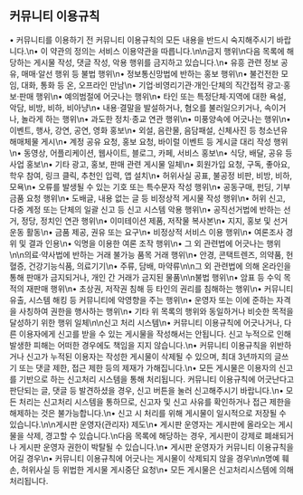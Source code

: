 ## 커뮤니티 이용규칙

• 커뮤니티를 이용하기 전 커뮤니티 이용규칙의 모든 내용을 반드시 숙지해주시기 바랍니다.\n• 이 약관의 정의는 서비스 이용약관을 따릅니다.\n\n금지 행위\n다음 목록에 해당하는 게시물 작성, 댓글 작성, 악용 행위를 금지하고 있습니다.\n• 유흥 관련 정보 공유, 매매·알선 행위 등 불법 행위\n• 정보통신망법에 반하는 홍보 행위\n• 불건전한 모임, 대화, 통화 등 온, 오프라인 만남\n• 기업·비영리기관·개인·단체의 직간접적 광고·홍보·판매 행위\n• 예의범절에 어긋나는 행위\n• 타인 또는 특정단체·지역에 대한 욕설, 악담, 비방, 비하, 비아냥\n• 내용·결말을 발설하거나, 혐오를 불러일으키거나, 속이거나, 놀라게 하는 행위\n• 과도한 정치·종교 연관 행위\n• 미풍양속에 어긋나는 행위\n• 이벤트, 행사, 강연, 공연, 영화 홍보\n• 외설, 음란물, 음담패설, 신체사진 등 청소년유해매체물 게시\n• 계정 공유 요청, 홍보 요청, 바이럴 이벤트 등 게시글 대리 작성 행위\n• 동영상, 어플리케이션, 웹사이트, 블로그, 카페, 서비스 홍보\n• 식당, 배달, 공유 등 사업 홍보\n• 기타 광고, 홍보, 판매 관련 게시물 일체\n• 회원가입 요청, 구독, 좋아요, 학우 참여, 링크 클릭, 추천인 입력, 앱 설치\n• 허위사실 공표, 불공정 비판, 비방, 비하, 모욕\n• 오류를 발생될 수 있는 기호 또는 특수문자 작성 행위\n• 공동구매, 펀딩, 기부금품 요청 행위\n• 도배글, 내용 없는 글 등 비정상적 게시물 작성 행위\n• 허위 신고, 다중 계정 또는 단체의 일괄 신고 등 신고 시스템 악용 행위\n• 공직선거법에 반하는 선거, 정당, 정치인 연관 행위\n• 이미테이션 제품, 저작물 복사본\n• 지지, 홍보 및 선거운동 활동\n• 금품 제공, 권유 또는 요구\n• 비정상적 서비스 이용 행위\n• 여론조사 경위 및 결과 인용\n• 익명을 이용한 여론 조작 행위\n• 그 외 관련법에 어긋나는 행위\n\n의료·약사법에 반하는 거래 불가능 품목 거래 행위\n• 안경, 콘택트렌즈, 의약품, 헌혈증, 건강기능식품, 의료기기\n• 주류, 담배, 마약류\n\n그 외 관련법에 의해 온라인을 통해 판매가 금지되거나, 개인 간 거래가 금지된 물품\n\n불법 행위\n• 암표 등 수익 목적의 재판매 행위\n• 초상권, 저작권 침해 등 타인의 권리를 침해하는 행위\n• 커뮤니티 유출, 시스템 해킹 등 커뮤니티에 악영향을 주는 행위\n• 운영자 또는 이에 준하는 자격을 사칭하여 권한을 행사하는 행위\n• 기타 위 목록의 행위와 동일하거나 비슷한 목적을 달성하기 위한 행위 일체\n\n신고 처리 시스템\n• 커뮤니티 이용규칙에 어긋나거나, 다른 이용자에게 신고를 받을 수 있는 게시물을 작성해서는 안됩니다. 신고 누적으로 인해 발생한 피해는 어떠한 경우에도 책임을 지지 않습니다.\n• 커뮤니티 이용규칙을 위반하거나 신고가 누적된 이용자는 작성한 게시물이 삭제될 수 있으며, 최대 3년까지의 글쓰기 또는 댓글 제한, 접근 제한 등의 제재가 가해집니다.\n• 모든 게시물은 이용자의 신고를 기반으로 하는 신고처리 시스템을 통해 처리됩니다. 커뮤니티 이용규칙에 어긋난다고 판단되는 글, 댓글 등 발견하셨을 경우, 신고 버튼을 눌러 신고해주시기 바랍니다.\n• 모든 처리는 신고처리 시스템을 통하므로, 신고자 및 신고 사유를 확인하거나 접근 제한을 해제하는 것은 불가능합니다.\n• 신고 시 처리를 위해 게시물이 일시적으로 저장될 수 있습니다.\n\n게시판 운영자(관리자) 제도\n• 게시판 운영자는 게시판에 올라오는 게시물을 삭제, 경고할 수 있습니다.\n다음 목록에 해당하는 경우, 게시판이 강제로 폐쇄되거나 게시판 운영자 권한이 박탈될 수 있습니다.\n• 게시판 운영자가 커뮤니티 이용규칙을 어길 경우\n• 커뮤니티 이용규칙에 어긋나는 게시물이 삭제되지 않을 경우\n\n명예 훼손, 허위사실 등 위법한 게시물 게시중단 요청\n• 모든 게시물은 신고처리시스템에 의해 처리됩니다.
